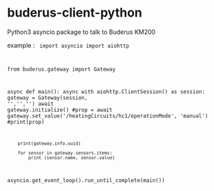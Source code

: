 

# buderus-client-python
Python3 asyncio package to talk to Buderus KM200

example :
<code>
import asyncio
import aiohttp

from buderus.gateway import Gateway

async def main():
    async with aiohttp.ClientSession() as session:
        gateway =  Gateway(session, '<Local IP of gateway>','<gateway password>','<user password>')
        await gateway.initialize()
        #prop = await gateway.set_value('/heatingCircuits/hc1/operationMode', 'manual')
        #print(prop)
      
        print(gateway.info.uuid)

        for sensor in gateway.sensors.items:
            print (sensor.name, sensor.value)

asyncio.get_event_loop().run_until_complete(main())
</code>

